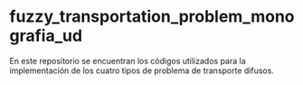 # fuzzy_transportation_problem_monografia_ud
En este repositorio se encuentran los códigos utilizados para la implementación de los cuatro tipos de problema de transporte difusos.
